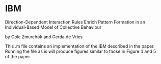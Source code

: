 # IBM
Direction-Dependent Interaction Rules Enrich Pattern Formation in an Individual-Based Model of Collective Behaviour

by Cole Zmurchok and Gerda de Vries

This .m file contains an implementation of the IBM described in the paper. Running the file as is will produce figures similar to those in Figure 4 and 5 of the paper.
